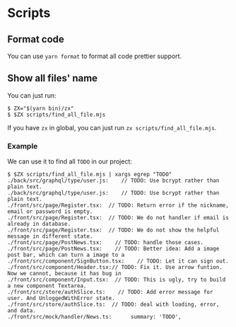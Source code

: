 # Scripts

## Format code

You can use `yarn format` to format all code prettier support.

## Show all files' name

You can just run:
```shell
$ ZX="$(yarn bin)/zx"
$ $ZX scripts/find_all_file.mjs
```

If you have `zx` in global, you can just run `zx scripts/find_all_file.mjs`.

### Example

We can use it to find all `TODO` in our project:

```shell
$ $ZX scripts/find_all_file.mjs | xargs egrep "TODO"
./back/src/graphql/type/user.js:    // TODO: Use bcrypt rather than plain text.
./back/src/graphql/type/user.js:    // TODO: Use bcrypt rather than plain text.
./front/src/page/Register.tsx:  // TODO: Return error if the nickname, email or password is empty.
./front/src/page/Register.tsx:  // TODO: We do not handler if email is already in database.
./front/src/page/Register.tsx:  // TODO: We do not show the helpful message in different state.
./front/src/page/PostNews.tsx:    // TODO: handle those cases.
./front/src/page/PostNews.tsx:    // TODO: Better idea: Add a image post bar, which can turn a image to a
./front/src/component/SignButton.tsx:    // TODO: Let it can sign out.
./front/src/component/Header.tsx:// TODO: Fix it. Use arrow funtion. Now we cannot, because it has bug in
./front/src/component/Input.tsx:  // TODO: This is ugly, try to build a new component Textarea.
./front/src/store/authSlice.ts:    // TODO: Add error message for user. And UnloggedWithError state.
./front/src/store/authSlice.ts:  // TODO: deal with loading, error, and data.
./front/src/mock/handler/News.ts:      summary: 'TODO',
```
